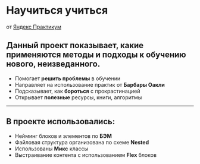 # Научиться учиться
от [Яндекс Практикум](https://practicum.yandex.ru/)


## Данный проект показывает, какие применяются методы и подходы к обучению нового, неизведанного.
* Помогает **решить проблемы** в обучении
* Направляет на использование практик от **Барбары Оакли**
* Подсказывает, как **бороться** с прокрастинацией
* Открывает **полезные** ресурсы, книги, алгоритмы
___________________________________

## В проекте использовались:
- Нейминг блоков и элементов по **БЭМ**
- Файловая структура организована по схеме **Nested**
- Использованы **Микс** классы
- Выстраивание контента с использованием **Flex** блоков
